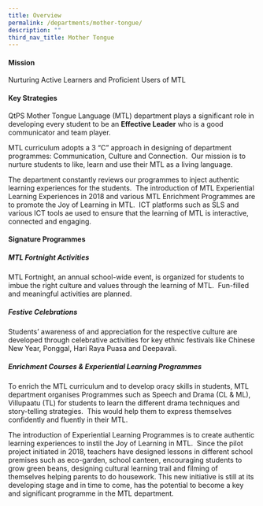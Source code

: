 ```yaml
---
title: Overview
permalink: /departments/mother-tongue/
description: ""
third_nav_title: Mother Tongue
---
```

#### **Mission**
Nurturing Active Learners and Proficient Users of MTL

#### **Key Strategies**
QtPS Mother Tongue Language (MTL) department plays a significant role in developing every student to be an **Effective Leader** who is a good communicator and team player.

MTL curriculum adopts a 3 “C” approach in designing of department programmes: Communication, Culture and Connection.  Our mission is to nurture students to like, learn and use their MTL as a living language.

The department constantly reviews our programmes to inject authentic learning experiences for the students.  The introduction of MTL Experiential Learning Experiences in 2018 and various MTL Enrichment Programmes are to promote the Joy of Learning in MTL.  ICT platforms such as SLS and various ICT tools ae used to ensure that the learning of MTL is interactive, connected and engaging.

#### **Signature Programmes**
##### **MTL Fortnight Activities**
MTL Fortnight, an annual school-wide event, is organized for students to imbue the right culture and values through the learning of MTL.  Fun-filled and meaningful activities are planned.

##### **Festive Celebrations**
Students’ awareness of and appreciation for the respective culture are developed through celebrative activities for key ethnic festivals like Chinese New Year, Ponggal, Hari Raya Puasa and Deepavali.

##### **Enrichment Courses & Experiential Learning Programmes**
To enrich the MTL curriculum and to develop oracy skills in students, MTL department organises Programmes such as Speech and Drama (CL & ML), Villupaatu (TL) for students to learn the different drama techniques and story-telling strategies.  This would help them to express themselves confidently and fluently in their MTL.

The introduction of Experiential Learning Programmes is to create authentic learning experiences to instil the Joy of Learning in MTL.  Since the pilot project initiated in 2018, teachers have designed lessons in different school premises such as eco-garden, school canteen, encouraging students to grow green beans, designing cultural learning trail and filming of themselves helping parents to do housework. This new initiative is still at its developing stage and in time to come, has the potential to become a key and significant programme in the MTL department.